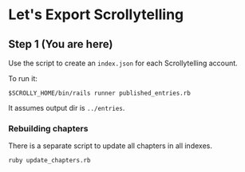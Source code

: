 # Let's Export Scrollytelling

## Step 1 **(You are here)**

Use the script to create an `index.json` for each Scrollytelling account.

To run it:

``` shell
$SCROLLY_HOME/bin/rails runner published_entries.rb
```

It assumes output dir is `../entries`.

### Rebuilding chapters

There is a separate script to update all chapters in all indexes.

``` shell
ruby update_chapters.rb
```

